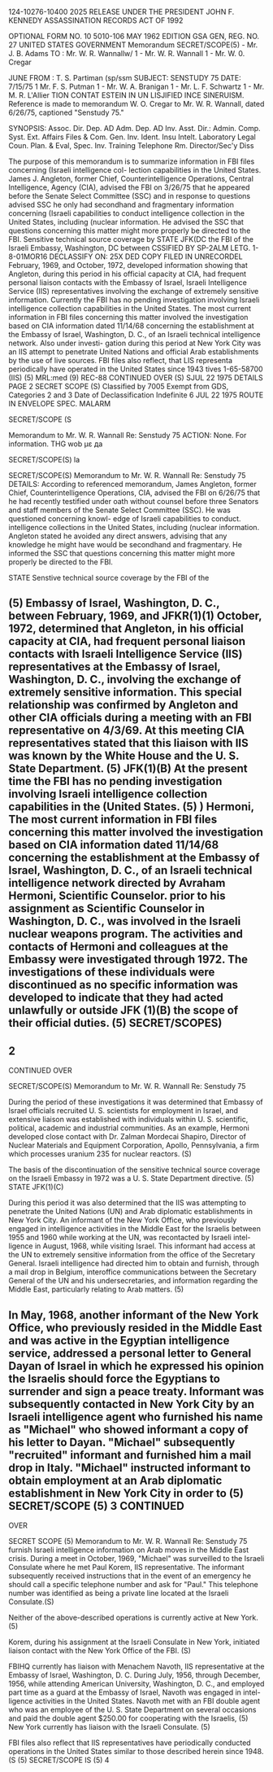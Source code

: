 124-10276-10400 2025 RELEASE UNDER THE PRESIDENT JOHN F. KENNEDY ASSASSINATION RECORDS ACT OF 1992

OPTIONAL FORM NO. 10 5010-106
MAY 1962 EDITION
GSA GEN, REG. NO. 27
UNITED STATES GOVERNMENT
Memorandum SECRET/SCOPE(5) - Mr. J. B. Adams
TO : Mr. W. R. Wannallw/ 1 - Mr. W. R. Wannall
1 - Mr. W. 0. Cregar

JUNE
FROM : T. S. Partiman (sp/ssm
SUBJECT: SENSTUDY 75
DATE: 7/15/75
1 Mr. F. S. Putman
1 - Mr. W. A. Branigan
1 - Mr. L. F. Schwartz
1 - Mr. M. R. L'Allier
TION CONTAT
ESTEIN IN UN LISJIFIED INCE
SINERUISM.
Reference is made to memorandum W. O. Cregar to
Mr. W. R. Wannall, dated 6/26/75, captioned "Senstudy 75."

SYNOPSIS:
Assoc. Dir.
Dep. AD Adm.
Dep. AD Inv.
Asst. Dir.:
Admin.
Comp. Syst.
Ext. Affairs
Files & Com.
Gen. Inv.
Ident.
Insu
Intelt.
Laboratory
Legal Coun.
Plan. & Eval,
Spec. Inv.
Training
Telephone Rm.
Director/Sec'y
Diss

The purpose of this memorandum is to summarize
information in FBI files concerning (Israeli intelligence col-
lection capabilities in the United States. James J. Angleton,
former Chief, Counterintelligence Operations, Central Intelligence,
Agency (CIA), advised the FBI on 3/26/75 that he appeared before
the Senate Select Committee (SSC) and in response to questions
advised SSC he only had secondhand and fragmentary information
concerning (Israeli capabilities to conduct intelligence collection
in the United States, including (nuclear information. He advised
the SSC that questions concerning this matter might more properly
be directed to the FBI. Sensitive technical source coverage by
STATE
JFK(DC the FBI of the Israeli Embassy, Washington, DC between
CSSIFIED BY SP-2ALM LETG.
1-8-01MOR16
DECLASSIFY ON: 25X
DED COPY FILED IN
UNRECORDEL
February, 1969, and October, 1972, developed information showing
that Angleton, during this period in his official capacity at
CIA, had frequent personal liaison contacts with the Embassy of
Israel, Israeli Intelligence Service (IIS) representatives involving
the exchange of extremely sensitive information. Currently the
FBI has no pending investigation involving Israeli intelligence
collection capabilities in the United States. The most current
information in FBI files concerning this matter involved the
investigation based on CIA information dated 11/14/68 concerning
the establishment at the Embassy of Israel, Washington, D. C., of
an Israeli technical intelligence network. Also under investi-
gation during this period at New York City was an IIS attempt to
penetrate United Nations and official Arab establishments by the
use of live sources. FBI files also reflect, that LIS representa
periodically have operated in the United States since 1943 tives
1-65-58700 (IIS) (5)
MRL:med
(9)
REC-88 CONTINUED OVER (S)
SJUL 22 1975
DETAILS PAGE 2
SECRET SCOPE (S)
Classified by 7005
Exempt from GDS, Categories 2 and 3
Date of Declassification Indefinite
6 JUL 22 1975 ROUTE IN ENVELOPE
SPEC. MALARM

SECRET/SCOPE (S

Memorandum to Mr. W. R. Wannall
Re: Senstudy 75
ACTION:
None. For information.
THG
wob
με
да

SECRET/SCOPE(S)
la

SECRET/SCOPE(S)
Memorandum to Mr. W. R. Wannall
Re: Senstudy 75
DETAILS:
According to referenced memorandum, James Angleton,
former Chief, Counterintelligence Operations, CIA, advised the
FBI on 6/26/75 that he had recently testified under oath without
counsel before three Senators and staff members of the Senate
Select Committee (SSC). He was questioned concerning knowl-
edge of Israeli capabilities to conduct. intelligence collections
in the United States, including (nuclear information. Angleton
stated he avoided any direct answers, advising that any knowledge
he might have would be secondhand and fragmentary. He informed
the SSC that questions concerning this matter might more properly
be directed to the FBI.

STATE
Senstive technical source coverage by the FBI of the

(5)
Embassy of Israel, Washington, D. C., between February, 1969, and JFKR(1)(1)
October, 1972, determined that Angleton, in his official capacity
at CIA, had frequent personal liaison contacts with Israeli
Intelligence Service (IIS) representatives at the Embassy of
Israel, Washington, D. C., involving the exchange of extremely
sensitive information. This special relationship was confirmed
by Angleton and other CIA officials during a meeting with an FBI
representative on 4/3/69. At this meeting CIA representatives
stated that this liaison with IIS was known by the White House
and the U. S. State Department. (5)
JFK(1)(B)
At the present time the FBI has no pending investigation
involving Israeli intelligence collection capabilities in the
(United States. (5)
)
Hermoni,
The most current information in FBI files concerning
this matter involved the investigation based on CIA information
dated 11/14/68 concerning the establishment at the Embassy of
Israel, Washington, D. C., of an Israeli technical intelligence
network directed by Avraham Hermoni, Scientific Counselor.
prior to his assignment as Scientific Counselor in Washington,
D. C., was involved in the Israeli nuclear weapons program. The
activities and contacts of Hermoni and colleagues at the Embassy
were investigated through 1972. The investigations of these
individuals were discontinued as no specific information was
developed to indicate that they had acted unlawfully or outside
JFK (1)(B)
the scope of their official duties. (5)
SECRET/SCOPES)
-
2
-
CONTINUED OVER

SECRET/SCOPE(S)
Memorandum to Mr. W. R. Wannall
Re: Senstudy 75

During the period of these investigations it was
determined that Embassy of Israel officials recruited U. S.
scientists for employment in Israel, and extensive liaison was
established with individuals within U. S. scientific, political,
academic and industrial communities. As an example, Hermoni
developed close contact with Dr. Zalman Mordecai Shapiro, Director
of Nuclear Materials and Equipment Corporation, Apollo,
Pennsylvania, a firm which processes uranium 235 for nuclear
reactors. (S)

The basis of the discontinuation of the sensitive
technical source coverage on the Israeli Embassy in 1972 was
a U. S. State Department directive. (5)
STATE
JFK(1)(C)

During this period it was also determined that the
IIS was attempting to penetrate the United Nations (UN) and
Arab diplomatic establishments in New York City. An informant
of the New York Office, who previously engaged in intelligence
activities in the Middle East for the Israelis between 1955 and
1960 while working at the UN, was recontacted by Israeli intel-
ligence in August, 1968, while visiting Israel. This informant
had access at the UN to extremely sensitive information from the
office of the Secretary General. Israeli intelligence had
directed him to obtain and furnish, through a mail drop in
Belgium, interoffice communications between the Secretary General
of the UN and his undersecretaries, and information regarding
the Middle East, particularly relating to Arab matters. (5)

In May, 1968, another informant of the New York Office,
who previously resided in the Middle East and was active in the
Egyptian intelligence service, addressed a personal letter to
General Dayan of Israel in which he expressed his opinion the
Israelis should force the Egyptians to surrender and sign a peace
treaty. Informant was subsequently contacted in New York City by
an Israeli intelligence agent who furnished his name as "Michael"
who showed informant a copy of his letter to Dayan. "Michael"
subsequently "recruited" informant and furnished him a mail drop
in Italy. "Michael" instructed informant to obtain employment at
an Arab diplomatic establishment in New York City in order to (5)
SECRET/SCOPE (5)
3
CONTINUED
-
OVER

SECRET SCOPE (5)
Memorandum to Mr. W. R. Wannall
Re: Senstudy 75
furnish Israeli intelligence information on Arab moves in the
Middle East crisis. During a meet in October, 1969, "Michael"
was surveilled to the Israeli Consulate where he met Paul Korem,
IIS representative. The informant subsequently received
instructions that in the event of an emergency he should call
a specific telephone number and ask for "Paul." This telephone
number was identified as being a private line located at the
Israeli Consulate.(S)

Neither of the above-described operations is currently
active at New York. (5)

Korem, during his assignment at the Israeli Consulate
in New York, initiated liaison contact with the New York Office
of the FBI. (S)

FBIHQ currently has liaison with Menachem Navoth, IIS
representative at the Embassy of Israel, Washington, D. C.
During July, 1956, through December, 1956, while attending
American University, Washington, D. C., and employed part time
as a guard at the Embassy of Israel, Navoth was engaged in intel-
ligence activities in the United States. Navoth met with an FBI
double agent who was an employee of the U. S. State Department
on several occasions and paid the double agent $250.00 for
cooperating with the Israelis,
(5)
New York currently has liaison with the Israeli Consulate. (5)

FBI files also reflect that IIS representatives have
periodically conducted operations in the United States similar
to those described herein since 1948. (S
(5)
SECRET/SCOPE IS (5)
4
